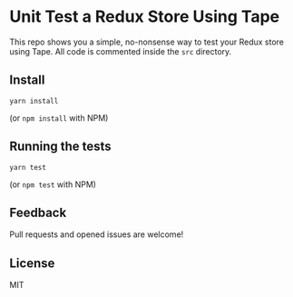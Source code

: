 # Unit Test a Redux Store Using Tape
This repo shows you a simple, no-nonsense way to test your Redux store using Tape. All code is commented inside the `src` directory.

## Install

    yarn install

(or `npm install` with NPM)

## Running the tests

    yarn test

(or `npm test` with NPM)

## Feedback

Pull requests and opened issues are welcome!

## License

MIT